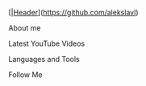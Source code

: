 [|[Header](https://github.com/alekslavl/alekslavl/blob/main/assets/1.jpg)](https://github.com/alekslavl)

About me

Latest YouTube Videos

Languages and Tools

Follow Me